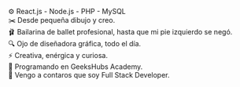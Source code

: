 ⚙ React.js - Node.js - PHP - MySQL <br>
✂️ Desde pequeña dibujo y creo. <br>
🩰 Bailarina de ballet profesional, hasta que mi pie izquierdo se negó.<br>
🔍 Ojo de diseñadora gráfica, todo el día. <br>
⚡ Creativa, enérgica y curiosa. <br>
🌱 Programando en GeeksHubs Academy.<br>
💭 Vengo a contaros que soy Full Stack Developer.<br>
